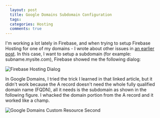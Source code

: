 ```yaml
---
  layout: post
  title: Google Domains Subdomain Configuration
  tags:
  categories: Hosting
  comments: true
---
```


I'm working a lot lately in Firebase, and when trying to setup Firebase Hosting for one of my domains - I wrote about other issues in [an earlier post]({{site.baseurl}}/2021/01/27/firebase-hosting-google-domains). In this case, I want to setup a subdomain (for example: subname.mysite.com), Firebase showed me the following dialog:

![Firebase Hosting Dialog]({{site.baseurl}}/assets/firebase-custom-domain-2.png)

In Google Domains, I tried the trick I learned in that linked article, but it didn't work because the A record doesn't need the whole fully qualified domain name (FQDN), all it needs is the subdomain as shown in the following figure. I whacked the domain portion from the A record and it worked like a champ.

![Google Domains Custom Resource Second]({{site.baseurl}}/assets/google-domains-custom-resources-4.png)
